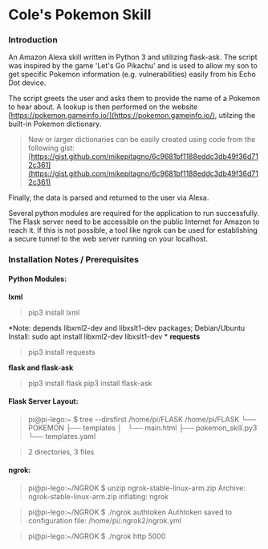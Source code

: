 # Cole's Pokemon Skill  
### Introduction
An Amazon Alexa skill written in Python 3 and utilizing flask-ask.  The script was inspired by the game 'Let's Go Pikachu' and is used to allow my son to get specific Pokemon information (e.g. vulnerabilities) easily from his Echo Dot device.

The script greets the user and asks them to provide the name of a Pokemon to hear about.  A lookup is then performed on the website [https://pokemon.gameinfo.io/](https://pokemon.gameinfo.io/), utilzing the built-in Pokemon dictionary.  

>New or larger dictionaries can be easily created using code from the following gist:
	[https://gist.github.com/mikepitagno/6c9681bf1188eddc3db49f36d712c361](https://gist.github.com/mikepitagno/6c9681bf1188eddc3db49f36d712c361)  
	
Finally, the data is parsed and returned to the user via Alexa.  

Several python modules are required for the application to run successfully.  The Flask server need to be accessible on the public Internet for Amazon to reach it.  If this is not possible, a tool like ngrok can be used for establishing a secure tunnel to the web server running on your localhost.
### Installation Notes / Prerequisites
#### Python Modules:
**lxml**
> pip3 install lxml

*Note: depends libxml2-dev and libxslt1-dev packages; Debian/Ubuntu Install: sudo apt install libxml2-dev libxslt1-dev
*
**requests**
>pip3 install requests

**flask and flask-ask**
>pip3 install flask 
>pip3 install flask-ask

#### Flask Server Layout:
>pi@pi-lego:~ $ tree --dirsfirst /home/pi/FLASK
/home/pi/FLASK
└── POKEMON
    ├── templates
    │   └── main.html
    ├── pokemon_skill.py3
    └── templates.yaml

>2 directories, 3 files

#### ngrok:
>pi@pi-lego:~/NGROK $ unzip ngrok-stable-linux-arm.zip
Archive:  ngrok-stable-linux-arm.zip
  inflating: ngrok   
  
>pi@pi-lego:~/NGROK $ ./ngrok authtoken <Auth Token Code> 
Authtoken saved to configuration file: /home/pi/.ngrok2/ngrok.yml  

>pi@pi-lego:~/NGROK $ ./ngrok http 5000

